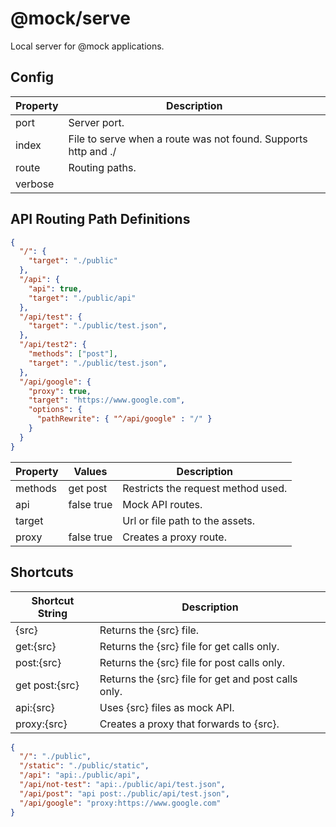 # @mock/serve

Local server for @mock applications.


## Config

| Property | Description |
| -------- | ----------- |
| port     | Server port. |
| index    | File to serve when a route was not found. Supports http and ./ |
| route     | Routing paths. |
| verbose  | | Outputs all files served on console |



## API Routing Path Definitions

```json
{
  "/": {
    "target": "./public"
  },
  "/api": { 
    "api": true,
    "target": "./public/api"
  },
  "/api/test": {
    "target": "./public/test.json",
  },
  "/api/test2": {
    "methods": ["post"],
    "target": "./public/test.json",
  },
  "/api/google": {
    "proxy": true,
    "target": "https://www.google.com",
    "options": { 
      "pathRewrite": { "^/api/google" : "/" }
    }
  }
}
```

| Property | Values     | Description |
| -------- | ---------- | ----------- |
| methods  | get post   | Restricts the request method used. |
| api      | false true | Mock API routes. |
| target   |            | Url or file path to the assets.|
| proxy    | false true | Creates a proxy route. |


## Shortcuts

| Shortcut String | Description | 
| --- | --- |
| {src} | Returns the {src} file. |
| get:{src} | Returns the {src} file for get calls only. |
| post:{src} | Returns the {src} file for post calls only. |
| get post:{src} | Returns the {src} file for get and post calls only. |
| api:{src} | Uses {src} files as mock API. |
| proxy:{src} | Creates a proxy that forwards to {src}. |

```json
{
  "/": "./public",
  "/static": "./public/static",
  "/api": "api:./public/api",
  "/api/not-test": "api:./public/api/test.json",
  "/api/post": "api post:./public/api/test.json",
  "/api/google": "proxy:https://www.google.com"
}
```

